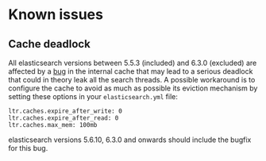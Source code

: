 # Known issues

## Cache deadlock

All elasticsearch versions between 5.5.3 (included) and 6.3.0 (excluded) are affected by a [bug](https://github.com/elastic/elasticsearch/pull/30461) in the internal cache that may lead to a serious deadlock that could in theory leak all the search threads.
A possible workaround is to configure the cache to avoid as much as possible its eviction mechanism by setting these options in your `elasticsearch.yml` file:

```
ltr.caches.expire_after_write: 0
ltr.caches.expire_after_read: 0
ltr.caches.max_mem: 100mb
```

elasticsearch versions 5.6.10, 6.3.0 and onwards should include the bugfix for this bug.

